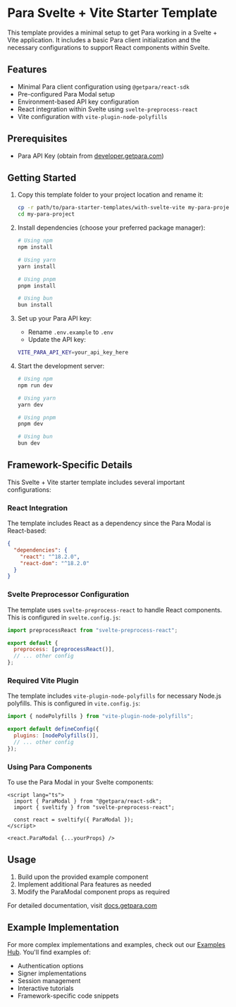 # Para Svelte + Vite Starter Template

This template provides a minimal setup to get Para working in a Svelte + Vite application. It includes a basic Para
client initialization and the necessary configurations to support React components within Svelte.

## Features

- Minimal Para client configuration using `@getpara/react-sdk`
- Pre-configured Para Modal setup
- Environment-based API key configuration
- React integration within Svelte using `svelte-preprocess-react`
- Vite configuration with `vite-plugin-node-polyfills`

## Prerequisites

- Para API Key (obtain from [developer.getpara.com](https://developer.getpara.com))

## Getting Started

1. Copy this template folder to your project location and rename it:

   ```bash
   cp -r path/to/para-starter-templates/with-svelte-vite my-para-project
   cd my-para-project
   ```

2. Install dependencies (choose your preferred package manager):

   ```bash
   # Using npm
   npm install

   # Using yarn
   yarn install

   # Using pnpm
   pnpm install

   # Using bun
   bun install
   ```

3. Set up your Para API key:

   - Rename `.env.example` to `.env`
   - Update the API key:

   ```bash
   VITE_PARA_API_KEY=your_api_key_here
   ```

4. Start the development server:

   ```bash
   # Using npm
   npm run dev

   # Using yarn
   yarn dev

   # Using pnpm
   pnpm dev

   # Using bun
   bun dev
   ```

## Framework-Specific Details

This Svelte + Vite starter template includes several important configurations:

### React Integration

The template includes React as a dependency since the Para Modal is React-based:

```json
{
  "dependencies": {
    "react": "^18.2.0",
    "react-dom": "^18.2.0"
  }
}
```

### Svelte Preprocessor Configuration

The template uses `svelte-preprocess-react` to handle React components. This is configured in `svelte.config.js`:

```javascript
import preprocessReact from "svelte-preprocess-react";

export default {
  preprocess: [preprocessReact()],
  // ... other config
};
```

### Required Vite Plugin

The template includes `vite-plugin-node-polyfills` for necessary Node.js polyfills. This is configured in
`vite.config.js`:

```javascript
import { nodePolyfills } from "vite-plugin-node-polyfills";

export default defineConfig({
  plugins: [nodePolyfills()],
  // ... other config
});
```

### Using Para Components

To use the Para Modal in your Svelte components:

```svelte
<script lang="ts">
  import { ParaModal } from "@getpara/react-sdk";
  import { sveltify } from "svelte-preprocess-react";

  const react = sveltify({ ParaModal });
</script>

<react.ParaModal {...yourProps} />
```

## Usage

1. Build upon the provided example component
2. Implement additional Para features as needed
3. Modify the ParaModal component props as required

For detailed documentation, visit [docs.getpara.com](https://docs.getpara.com)

## Example Implementation

For more complex implementations and examples, check out our [Examples Hub](https://github.com/para-org/Examples-Hub/).
You'll find examples of:

- Authentication options
- Signer implementations
- Session management
- Interactive tutorials
- Framework-specific code snippets
